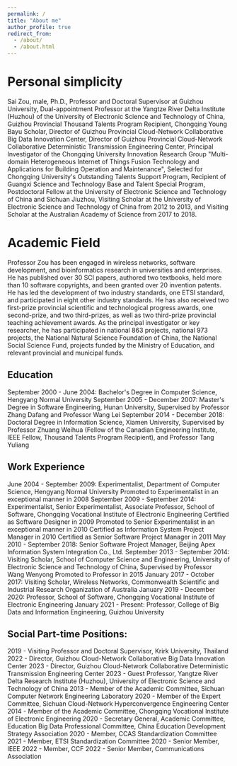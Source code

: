 ```yaml
---
permalink: /
title: "About me"
author_profile: true
redirect_from: 
  - /about/
  - /about.html
---
```


 

Personal simplicity
======
   Sai Zou, male, Ph.D., Professor and Doctoral Supervisor at Guizhou University, Dual-appointment Professor at the Yangtze River Delta Institute (Huzhou) of the University of Electronic Science and Technology of China, Guizhou Provincial Thousand Talents Program Recipient, Chongqing Young Bayu Scholar, Director of Guizhou Provincial Cloud-Network Collaborative Big Data Innovation Center, Director of Guizhou Provincial Cloud-Network Collaborative Deterministic Transmission Engineering Center, Principal Investigator of the Chongqing University Innovation Research Group "Multi-domain Heterogeneous Internet of Things Fusion Technology and Applications for Building Operation and Maintenance", Selected for Chongqing University's Outstanding Talents Support Program, Recipient of Guangxi Science and Technology Base and Talent Special Program, Postdoctoral Fellow at the University of Electronic Science and Technology of China and Sichuan Jiuzhou, Visiting Scholar at the University of Electronic Science and Technology of China from 2012 to 2013, and Visiting Scholar at the Australian Academy of Science from 2017 to 2018.

Academic Field
======
Professor Zou has been engaged in wireless networks, software development, and bioinformatics research in universities and enterprises. He has published over 30 SCI papers, authored two textbooks, held more than 10 software copyrights, and been granted over 20 invention patents. He has led the development of two industry standards, one ETSI standard, and participated in eight other industry standards. He has also received two first-prize provincial scientific and technological progress awards, one second-prize, and two third-prizes, as well as two third-prize provincial teaching achievement awards. As the principal investigator or key researcher, he has participated in national 863 projects, national 973 projects, the National Natural Science Foundation of China, the National Social Science Fund, projects funded by the Ministry of Education, and relevant provincial and municipal funds.

Education
------
September 2000 - June 2004: Bachelor's Degree in Computer Science, Hengyang Normal University
September 2005 - December 2007: Master's Degree in Software Engineering, Hunan University, Supervised by Professor Zhang Dafang and Professor Wang Lei
September 2014 - December 2018: Doctoral Degree in Information Science, Xiamen University, Supervised by Professor Zhuang Weihua (Fellow of the Canadian Engineering Institute, IEEE Fellow, Thousand Talents Program Recipient), and Professor Tang Yuliang

Work Experience
------
June 2004 - September 2009: Experimentalist, Department of Computer Science, Hengyang Normal University
Promoted to Experimentalist in an exceptional manner in 2008
September 2009 - September 2014: Experimentalist, Senior Experimentalist, Associate Professor, School of Software, Chongqing Vocational Institute of Electronic Engineering
    Certified as Software Designer in 2009
    Promoted to Senior Experimentalist in an exceptional manner in 2010
    Certified as Information System Project Manager in 2010
    Certified as Senior Software Project Manager in 2011
May 2010 - September 2018: Senior Software Project Manager, Beijing Apex Information System Integration Co., Ltd.
September 2013 - September 2014: Visiting Scholar, School of Computer Science and Engineering, University of Electronic Science and Technology of China, Supervised by Professor Wang Wenyong
Promoted to Professor in 2015
January 2017 - October 2017: Visiting Scholar, Wireless Networks, Commonwealth Scientific and Industrial Research Organization of Australia
January 2019 - December 2020: Professor, School of Software, Chongqing Vocational Institute of Electronic Engineering
January 2021 - Present: Professor, College of Big Data and Information Engineering, Guizhou University


Social Part-time Positions:
------
2019 - Visiting Professor and Doctoral Supervisor, Krirk University, Thailand
2022 - Director, Guizhou Cloud-Network Collaborative Big Data Innovation Center
2023 - Director, Guizhou Cloud-Network Collaborative Deterministic Transmission Engineering Center
2023 - Guest Professor, Yangtze River Delta Research Institute (Huzhou), University of Electronic Science and Technology of China
2013 - Member of the Academic Committee, Sichuan Computer Network Engineering Laboratory
2020 - Member of the Expert Committee, Sichuan Cloud-Network Hyperconvergence Engineering Center
2014 - Member of the Academic Committee, Chongqing Vocational Institute of Electronic Engineering
2020 - Secretary General, Academic Committee, Education Big Data Professional Committee, China Education Development Strategy Association
2020 - Member, CCAS Standardization Committee
2021 - Member, ETSI Standardization Committee
2020 - Senior Member, IEEE
2022 - Member, CCF
2022 - Senior Member, Communications Association

 
 

 
